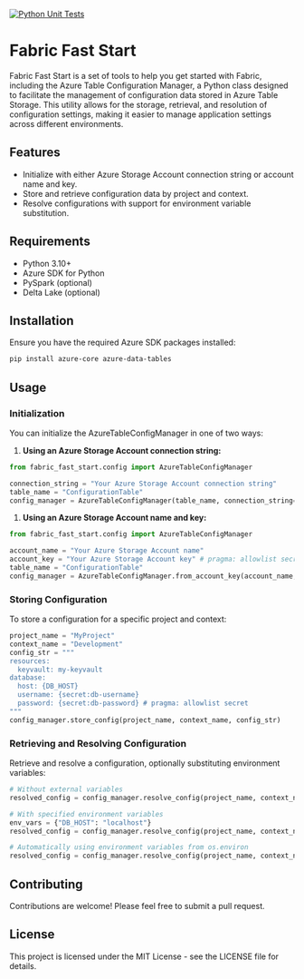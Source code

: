[![Python Unit Tests](https://github.com/f5serge/fabric-fast-start/actions/workflows/python-tests.yaml/badge.svg)](https://github.com/f5serge/fabric-fast-start/actions/workflows/python-tests.yaml)

# Fabric Fast Start

Fabric Fast Start is a set of tools to help you get started with Fabric, including the Azure Table Configuration Manager, a Python class designed to facilitate the management of configuration data stored in Azure Table Storage. This utility allows for the storage, retrieval, and resolution of configuration settings, making it easier to manage application settings across different environments.

## Features

- Initialize with either Azure Storage Account connection string or account name and key.
- Store and retrieve configuration data by project and context.
- Resolve configurations with support for environment variable substitution.

## Requirements

- Python 3.10+
- Azure SDK for Python
- PySpark (optional)
- Delta Lake (optional)

## Installation

Ensure you have the required Azure SDK packages installed:

```bash
pip install azure-core azure-data-tables
```

## Usage

### Initialization

You can initialize the AzureTableConfigManager in one of two ways:

1. **Using an Azure Storage Account connection string:**

```python
from fabric_fast_start.config import AzureTableConfigManager

connection_string = "Your Azure Storage Account connection string"
table_name = "ConfigurationTable"
config_manager = AzureTableConfigManager(table_name, connection_string=connection_string)
```

1. **Using an Azure Storage Account name and key:**

```python
from fabric_fast_start.config import AzureTableConfigManager

account_name = "Your Azure Storage Account name"
account_key = "Your Azure Storage Account key" # pragma: allowlist secret
table_name = "ConfigurationTable"
config_manager = AzureTableConfigManager.from_account_key(account_name, account_key, table_name)
```

### Storing Configuration

To store a configuration for a specific project and context:

```python
project_name = "MyProject"
context_name = "Development"
config_str = """
resources:
  keyvault: my-keyvault
database:
  host: {DB_HOST}
  username: {secret:db-username}
  password: {secret:db-password} # pragma: allowlist secret
"""
config_manager.store_config(project_name, context_name, config_str)
```

### Retrieving and Resolving Configuration

Retrieve and resolve a configuration, optionally substituting environment variables:

```python
# Without external variables
resolved_config = config_manager.resolve_config(project_name, context_name)

# With specified environment variables
env_vars = {"DB_HOST": "localhost"}
resolved_config = config_manager.resolve_config(project_name, context_name, env_vars)

# Automatically using environment variables from os.environ
resolved_config = config_manager.resolve_config(project_name, context_name, os.environ)
```

## Contributing

Contributions are welcome! Please feel free to submit a pull request.

## License

This project is licensed under the MIT License - see the LICENSE file for details.
